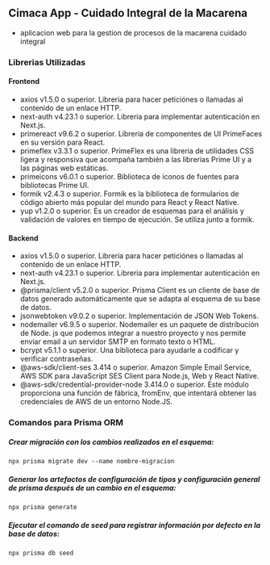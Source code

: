 
## Cimaca App - Cuidado Integral de la Macarena

- aplicacion web para la gestion de procesos de la macarena cuidado integral

### Librerias Utilizadas

#### Frontend
- axios v1.5.0 o superior. Libreria para hacer peticiónes o llamadas al contenido de un enlace HTTP.
- next-auth v4.23.1 o superior. Libreria para implementar autenticación en Next.js.
- primereact v9.6.2 o superior. Libreria de componentes de UI PrimeFaces en su versión para React.
- primeflex v3.3.1 o superior. PrimeFlex es una libreria de utilidades CSS ligera y responsiva que acompaña también a las librerias Prime UI y a las páginas web estáticas.
- primeicons v6.0.1 o superior. Biblioteca de iconos de fuentes para bibliotecas Prime UI. 
- formik v2.4.3 o superior. Formik es la biblioteca de formularios de código abierto más popular del mundo para React y React Native.
- yup v1.2.0 o superior. Es un creador de esquemas para el análisis y validación de valores en tiempo de ejecución. Se utiliza junto a formik.

#### Backend
- axios v1.5.0 o superior. Libreria para hacer peticiónes o llamadas al contenido de un enlace HTTP.
- next-auth v4.23.1 o superior. Libreria para implementar autenticación en Next.js.
- @prisma/client v5.2.0 o superior. Prisma Client es un cliente de base de datos generado automáticamente que se adapta al esquema de su base de datos.
- jsonwebtoken v9.0.2 o superior. Implementación de JSON Web Tokens.
- nodemailer v6.9.5 o superior. Nodemailer es un paquete de distribución de Node. js que podemos integrar a nuestro proyecto y nos permite enviar email a un servidor SMTP en formato texto o HTML.
- bcrypt v5.1.1 o superior. Una biblioteca para ayudarle a codificar y verificar contraseñas.
- @aws-sdk/client-ses 3.414 o superior. Amazon Simple Email Service, AWS SDK para JavaScript SES Client para Node.js, Web y React Native.
- @aws-sdk/credential-provider-node 3.414.0 o superior. Este módulo proporciona una función de fábrica, fromEnv, que intentará obtener las credenciales de AWS de un entorno Node.JS.

### Comandos para Prisma ORM

##### Crear migración con los cambios realizados en el esquema:

```
npx prisma migrate dev --name nombre-migracion
```

##### Generar los artefactos de configuración de tipos y configuración general de prisma después de un cambio en el esquema:
```
npx prisma generate
```

##### Ejecutar el comando de seed para registrar información por defecto en la base de datos:
```
npx prisma db seed
```
